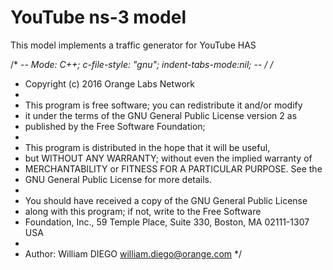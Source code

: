 # YouTube ns-3 model

This model implements a traffic generator for YouTube HAS

/* -*-	Mode: C++; c-file-style: "gnu"; indent-tabs-mode:nil; -*- */
/*
 * Copyright (c) 2016 Orange Labs Network
 *
 * This program is free software; you can redistribute it and/or modify
 * it under the terms of the GNU General Public License version 2 as
 * published by the Free Software Foundation;
 *
 * This program is distributed in the hope that it will be useful,
 * but WITHOUT ANY WARRANTY; without even the implied warranty of
 * MERCHANTABILITY or FITNESS FOR A PARTICULAR PURPOSE.	 See the
 * GNU General Public License for more details.
 *
 * You should have received a copy of the GNU General Public License
 * along with this program; if not, write to the Free Software
 * Foundation, Inc., 59 Temple Place, Suite 330, Boston, MA	 02111-1307	 USA
 *
 * Author: William DIEGO <william.diego@orange.com>
 */




